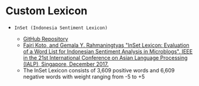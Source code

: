 # Custom Lexicon

- `InSet (Indonesia Sentiment Lexicon)`

  - [GitHub Repository](https://github.com/fajri91/InSet)
  - [Fajri Koto, and Gemala Y. Rahmaningtyas "InSet Lexicon: Evaluation of a Word List for Indonesian Sentiment Analysis in Microblogs". IEEE in the 21st International Conference on Asian Language Processing (IALP), Singapore, December 2017.](https://www.researchgate.net/publication/321757985_InSet_Lexicon_Evaluation_of_a_Word_List_for_Indonesian_Sentiment_Analysis_in_Microblogs)
  - The InSet Lexicon consists of 3,609 positive words and 6,609 negative words with weight ranging from -5 to +5
